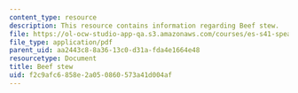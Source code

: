 ```yaml
---
content_type: resource
description: This resource contains information regarding Beef stew.
file: https://ol-ocw-studio-app-qa.s3.amazonaws.com/courses/es-s41-speak-italian-with-your-mouth-full-spring-2012/f2c9afc6858e2a050860573a41d004af_MITES_S41S12_recipe_6b.pdf
file_type: application/pdf
parent_uid: aa2443c8-8a36-13c0-d31a-fda4e1664e48
resourcetype: Document
title: Beef stew
uid: f2c9afc6-858e-2a05-0860-573a41d004af
---
```

